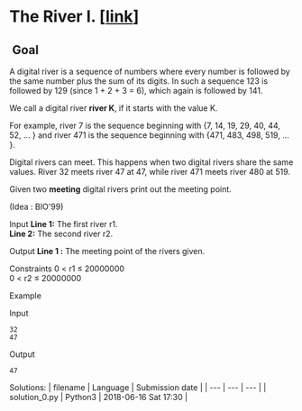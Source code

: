 # The River I. \[[link](https://www.codingame.com/training/easy/the-river-i-)\]


 Goal
-----


A digital river is a sequence of numbers where every number is followed by the same number plus the sum of its digits. In such a sequence 123 is followed by 129 (since 1 + 2 + 3 = 6), which again is followed by 141.  
  
We call a digital river **river K**, if it starts with the value K.  
  
For example, river 7 is the sequence beginning with {7, 14, 19, 29, 40, 44, 52, ... } and river 471 is the sequence beginning with {471, 483, 498, 519, ... }.  
  
Digital rivers can meet. This happens when two digital rivers share the same values. River 32 meets river 47 at 47, while river 471 meets river 480 at 519.  
  
Given two **meeting** digital rivers print out the meeting point.  
  
(Idea : BIO'99)



Input
**Line 1:** The first river r1.  
**Line 2:** The second river r2.


Output
**Line 1 :** The meeting point of the rivers given.


Constraints
0 < r1 ≤ 20000000  
0 < r2 ≤ 20000000


Example


Input

```
32
47
```



Output

```
47
```





Solutions:
| filename | Language | Submission date |
| --- | --- | --- |
| solution_0.py | Python3 | 2018-06-16 Sat 17:30 |
